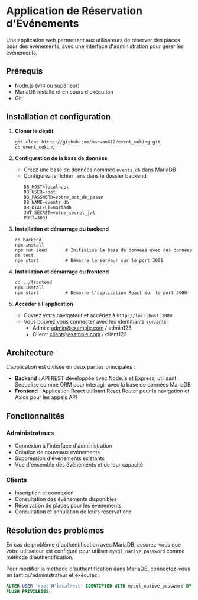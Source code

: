 # Application de Réservation d'Événements

Une application web permettant aux utilisateurs de réserver des places pour des événements, avec une interface d'administration pour gérer les événements.

## Prérequis
- Node.js (v14 ou supérieur)
- MariaDB installé et en cours d'exécution
- Git

## Installation et configuration

1. **Cloner le dépôt**
   ```
   git clone https://github.com/marwanG12/event_ooking.git
   cd event_ooking
   ```

2. **Configuration de la base de données**
   - Créez une base de données nommée `events_db` dans MariaDB
   - Configurez le fichier `.env` dans le dossier backend:
     ```
     DB_HOST=localhost
     DB_USER=root
     DB_PASSWORD=votre_mot_de_passe
     DB_NAME=events_db
     DB_DIALECT=mariadb
     JWT_SECRET=votre_secret_jwt
     PORT=3001
     ```

3. **Installation et démarrage du backend**
   ```
   cd backend
   npm install
   npm run seed       # Initialise la base de données avec des données de test
   npm start          # Démarre le serveur sur le port 3001
   ```

4. **Installation et démarrage du frontend**
   ```
   cd ../frontend
   npm install
   npm start          # Démarre l'application React sur le port 3000
   ```

5. **Accéder à l'application**
   - Ouvrez votre navigateur et accédez à `http://localhost:3000`
   - Vous pouvez vous connecter avec les identifiants suivants:
     - Admin: admin@example.com / admin123
     - Client: client@example.com / client123

## Architecture

L'application est divisée en deux parties principales :

- **Backend** : API REST développée avec Node.js et Express, utilisant Sequelize comme ORM pour interagir avec la base de données MariaDB
- **Frontend** : Application React utilisant React Router pour la navigation et Axios pour les appels API

## Fonctionnalités

### Administrateurs
- Connexion à l'interface d'administration
- Création de nouveaux événements
- Suppression d'événements existants
- Vue d'ensemble des événements et de leur capacité

### Clients
- Inscription et connexion
- Consultation des événements disponibles
- Réservation de places pour les événements
- Consultation et annulation de leurs réservations

## Résolution des problèmes

En cas de problème d'authentification avec MariaDB, assurez-vous que votre utilisateur est configuré pour utiliser `mysql_native_password` comme méthode d'authentification.

Pour modifier la méthode d'authentification dans MariaDB, connectez-vous en tant qu'administrateur et exécutez :
```sql
ALTER USER 'root'@'localhost' IDENTIFIED WITH mysql_native_password BY 'votre_mot_de_passe';
FLUSH PRIVILEGES;
``` 